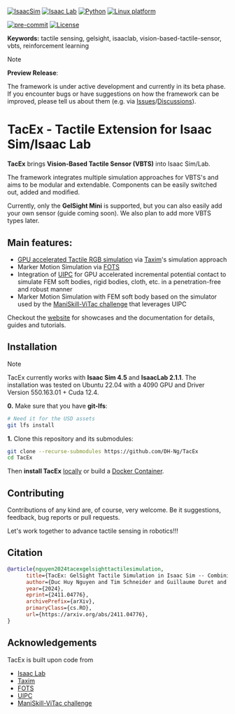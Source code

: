#

[![IsaacSim](https://img.shields.io/badge/IsaacSim-4.5.0-silver.svg)](https://docs.omniverse.nvidia.com/isaacsim/latest/overview.html)
[![Isaac Lab](https://img.shields.io/badge/IsaacLab-2.1.1-silver)](https://isaac-sim.github.io/IsaacLab)
[![Python](https://img.shields.io/badge/python-3.10-blue.svg)](https://docs.python.org/3/whatsnew/3.10.html)
[![Linux platform](https://img.shields.io/badge/platform-linux--64-orange.svg)](https://releases.ubuntu.com/22.04/)
<!-- [![Windows platform](https://img.shields.io/badge/platform-windows--64-orange.svg)](https://www.microsoft.com/en-us/) -->
[![pre-commit](https://img.shields.io/badge/pre--commit-enabled-brightgreen?logo=pre-commit&logoColor=white)](https://pre-commit.com/)
[![License](https://img.shields.io/badge/license-MIT-yellow.svg)](https://opensource.org/license/mit)

**Keywords:** tactile sensing, gelsight, isaaclab, vision-based-tactile-sensor, vbts, reinforcement learning

> [!note]
> **Preview Release**:
>
> The framework is under active development and currently in its beta phase.  
> If you encounter bugs or have suggestions on how the framework can be improved, please tell us about them (e.g. via [Issues](https://github.com/DH-Ng/TacEx/issues)/[Discussions](https://github.com/DH-Ng/TacEx/discussions)).


# TacEx - Tactile Extension for Isaac Sim/Isaac Lab
**TacEx** brings **Vision-Based Tactile Sensor (VBTS)** into Isaac Sim/Lab.

The framework integrates multiple simulation approaches for VBTS's and aims to be modular and extendable.
Components can be easily switched out, added and modified.

Currently, only the **GelSight Mini** is supported, but you can also easily add your own sensor (guide coming soon). We also plan to add more VBTS types later.

## **Main features**:
- [GPU accelerated Tactile RGB simulation](https://github.com/TimSchneider42/taxim) via [Taxim](https://github.com/Robo-Touch/Taxim)'s simulation approach
- Marker Motion Simulation via [FOTS](https://github.com/Rancho-zhao/FOTS)
- Integration of [UIPC](https://github.com/spiriMirror/libuipc) for GPU accelerated incremental potential contact to simulate FEM soft bodies, rigid bodies, cloth, etc. in a penetration-free and robust manner
- Marker Motion Simulation with FEM soft body based on the simulator used by the [ManiSkill-ViTac challenge](https://github.com/chuanyune/ManiSkill-ViTac2025) that leverages UIPC


Checkout the [website](https://sites.google.com/view/tacex) for showcases and the documentation for details, guides and tutorials.


## Installation
> [!NOTE]
> TacEx currently works with **Isaac Sim 4.5** and **IsaacLab 2.1.1**.
> The installation was tested on Ubuntu 22.04 with a 4090 GPU and Driver Version 550.163.01 + Cuda 12.4.

**0.** Make sure that you have **git-lfs**:

```bash
# Need it for the USD assets
git lfs install
```

**1.** Clone this repository and its submodules:
```bash
git clone --recurse-submodules https://github.com/DH-Ng/TacEx
cd TacEx
```

Then **install TacEx** [locally](docs/source/installation/Local-Installation.md)
or build a [Docker Container](docs/source/installation/Docker-Container-Setup.md).


## Contributing
Contributions of any kind are, of course, very welcome.
Be it suggestions, feedback, bug reports or pull requests.

Let's work together to advance tactile sensing in robotics!!!

## Citation
```bibtex
@article{nguyen2024tacexgelsighttactilesimulation,
      title={TacEx: GelSight Tactile Simulation in Isaac Sim -- Combining Soft-Body and Visuotactile Simulators},
      author={Duc Huy Nguyen and Tim Schneider and Guillaume Duret and Alap Kshirsagar and Boris Belousov and Jan Peters},
      year={2024},
      eprint={2411.04776},
      archivePrefix={arXiv},
      primaryClass={cs.RO},
      url={https://arxiv.org/abs/2411.04776},
}
```

## Acknowledgements

TacEx is built upon code from
- [Isaac Lab](https://github.com/isaac-sim/IsaacLab/tree/main)
- [Taxim](https://github.com/Robo-Touch/Taxim)
- [FOTS](https://github.com/Rancho-zhao/FOTS)
- [UIPC](https://github.com/spiriMirror/libuipc)
- [ManiSkill-ViTac challenge](https://github.com/chuanyune/ManiSkill-ViTac2025)
